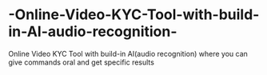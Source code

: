 # -Online-Video-KYC-Tool-with-build-in-AI-audio-recognition-
 Online Video KYC Tool with build-in AI(audio recognition) where you can give commands oral and get specific results
